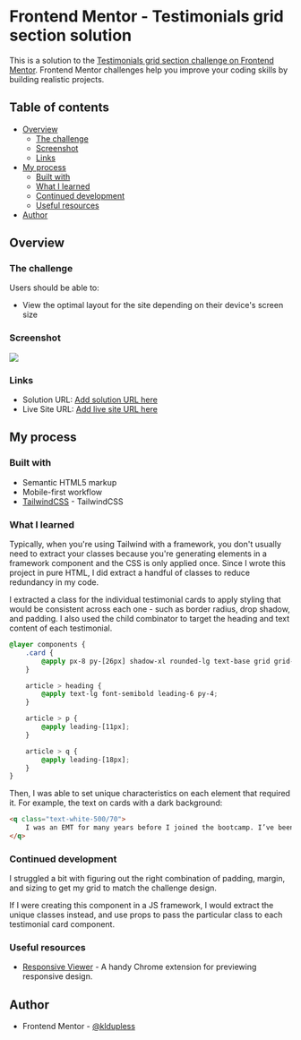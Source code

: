 # Frontend Mentor - Testimonials grid section solution

This is a solution to the [Testimonials grid section challenge on Frontend Mentor](https://www.frontendmentor.io/challenges/testimonials-grid-section-Nnw6J7Un7). Frontend Mentor challenges help you improve your coding skills by building realistic projects. 

## Table of contents

- [Overview](#overview)
  - [The challenge](#the-challenge)
  - [Screenshot](#screenshot)
  - [Links](#links)
- [My process](#my-process)
  - [Built with](#built-with)
  - [What I learned](#what-i-learned)
  - [Continued development](#continued-development)
  - [Useful resources](#useful-resources)
- [Author](#author)

## Overview

### The challenge

Users should be able to:

- View the optimal layout for the site depending on their device's screen size

### Screenshot

![](./screenshot.jpg)

### Links

- Solution URL: [Add solution URL here](https://your-solution-url.com)
- Live Site URL: [Add live site URL here](https://your-live-site-url.com)

## My process

### Built with

- Semantic HTML5 markup
- Mobile-first workflow
- [TailwindCSS](https://tailwindcss.com/) - TailwindCSS

### What I learned

Typically, when you're using Tailwind with a framework, you don't usually need to extract your classes because you're generating elements in a framework component and the CSS is only applied once. Since I wrote this project in pure HTML, I did extract a handful of classes to reduce redundancy in my code.

I extracted a class for the individual testimonial cards to apply styling that would be consistent across each one - such as border radius, drop shadow, and padding. I also used the child combinator to target the heading and text content of each testimonial.

```css
@layer components {
    .card {
        @apply px-8 py-[26px] shadow-xl rounded-lg text-base grid grid-cols-1;
    }

    article > heading {
        @apply text-lg font-semibold leading-6 py-4;
    }

    article > p {
        @apply leading-[11px];
    }

    article > q {
        @apply leading-[18px];
    }
}
```

Then, I was able to set unique characteristics on each element that required it. For example, the text on cards with a dark background:

```html
<q class="text-white-500/70">
    I was an EMT for many years before I joined the bootcamp. I’ve been looking to make a transition and have heard some people who had an amazing experience here. I signed up for the free intro course and found it incredibly fun! I enrolled shortly thereafter. The next 12 weeks was the best - and most grueling - time of my life. Since completing the course, I’ve successfully switched careers, working as a Software Engineer at a VR startup.
</q>
```

### Continued development

I struggled a bit with figuring out the right combination of padding, margin, and sizing to get my grid to match the challenge design.

If I were creating this component in a JS framework, I would extract the unique classes instead, and use props to pass the particular class to each testimonial card component.


### Useful resources

- [Responsive Viewer](https://chrome.google.com/webstore/detail/responsive-viewer/inmopeiepgfljkpkidclfgbgbmfcennb?hl=en) - A handy Chrome extension for previewing responsive design.


## Author
- Frontend Mentor - [@kldupless](https://www.frontendmentor.io/profile/kldupless)
